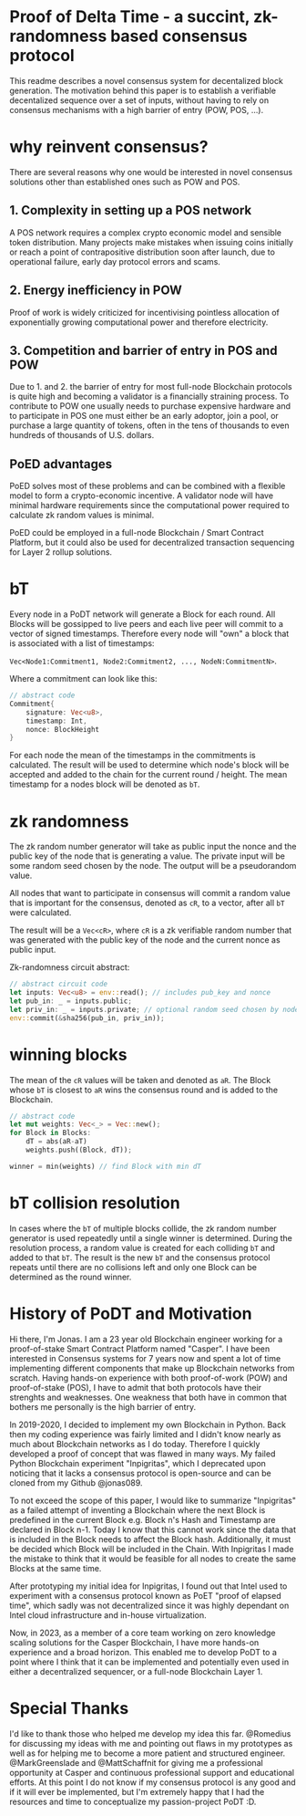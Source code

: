 # Proof of Delta Time - a succint, zk-randomness based consensus protocol

This readme describes a novel consensus system for decentalized block generation. The motivation behind this paper is to establish a verifiable decentalized sequence over a set of inputs, without having to rely on consensus mechanisms with a high barrier of entry (POW, POS, ...). 

# why reinvent consensus?

There are several reasons why one would be interested in novel consensus solutions other than established ones such as POW and POS. 

## 1. Complexity in setting up a POS network

A POS network requires a complex crypto economic model and sensible token distribution. Many projects make mistakes when issuing coins initially or reach a point of contrapositive distribution soon after launch, due to operational failure, early day protocol errors and scams.

## 2. Energy inefficiency in POW

Proof of work is widely criticized for incentivising pointless allocation of exponentially growing computational power and therefore electricity.

## 3. Competition and barrier of entry in POS and POW

Due to 1. and 2. the barrier of entry for most full-node Blockchain protocols is quite high and becoming a validator is a financially straining process. To contribute to POW one usually needs to purchase expensive hardware and to participate in POS one must either be an early adoptor, join a pool, or purchase a large quantity of tokens, often in the tens of thousands to even hundreds of thousands of U.S. dollars.

## PoED advantages

PoED solves most of these problems and can be combined with a flexible model to form a crypto-economic incentive. A validator node will have minimal hardware requirements since the computational power required to calculate zk random values is minimal.

PoED could be employed in a full-node Blockchain / Smart Contract Platform, but it could also be used for decentralized transaction sequencing for Layer 2 rollup solutions.

# bT

Every node in a PoDT network will generate a Block for each round. All Blocks will be gossipped to live peers and each live peer will commit to a vector of signed timestamps. Therefore every node will "own" a block that is associated with a list of timestamps:

`Vec<Node1:Commitment1, Node2:Commitment2, ..., NodeN:CommitmentN>`.

Where a commitment can look like this:
```rust
// abstract code
Commitment{
    signature: Vec<u8>,
    timestamp: Int,
    nonce: BlockHeight
}
```

For each node the mean of the timestamps in the commitments is calculated. The result will be used to determine which node's block will be accepted and added to the chain for the current round / height. The mean timestamp for a nodes block will be denoted as `bT`.

# zk randomness
The zk random number generator will take as public input the nonce and the public key of the node that is generating a value. The private input will be some random seed chosen by the node. The output will be a pseudorandom value.

All nodes that want to participate in consensus will commit a random value that is important for the consensus, denoted as `cR`, to a vector, after all `bT` were calculated.

The result will be a `Vec<cR>`, where `cR` is a zk verifiable random number that was generated with the public key of the node and the current nonce as public input.

Zk-randomness circuit abstract:

```rust
// abstract circuit code
let inputs: Vec<u8> = env::read(); // includes pub_key and nonce
let pub_in: _ = inputs.public;
let priv_in: _ = inputs.private; // optional random seed chosen by node
env::commit(&sha256(pub_in, priv_in));

```

# winning blocks

The mean of the `cR` values will be taken and denoted as `aR`. The Block whose `bT` is closest to `aR` wins the consensus round and is added to the Blockchain.


```rust
// abstract code
let mut weights: Vec<_> = Vec::new();
for Block in Blocks:
    dT = abs(aR-aT)
    weights.push((Block, dT));

winner = min(weights) // find Block with min dT
```

# bT collision resolution

In cases where the `bT` of multiple blocks collide, the zk random number generator is used repeatedly until a single winner is determined.
During the resolution process, a random value is created for each colliding `bT` and added to that `bT`. The result is the new `bT` and the consensus protocol repeats until there are no collisions left and only one Block can be determined as the round winner.

# History of PoDT and Motivation

Hi there, I'm Jonas. I am a 23 year old Blockchain engineer working for a proof-of-stake Smart Contract Platform named "Casper". I have been interested in Consensus systems for 7 years now and spent a lot of time implementing different components that make up Blockchain networks from scratch. Having hands-on experience with both proof-of-work (POW) and proof-of-stake (POS), I have to admit that both protocols have their strenghts and weaknesses. One weakness that both have in common that bothers me personally is the high barrier of entry.

In 2019-2020, I decided to implement my own Blockchain in Python. Back then my coding experience was fairly limited and I didn't know nearly as much about Blockchain networks as I do today. Therefore I quickly developed a proof of concept that was flawed in many ways. My failed Python Blockchain experiment "Inpigritas", which I deprecated upon noticing that it lacks a consensus protocol is open-source and can be cloned from my Github @jonas089. 

To not exceed the scope of this paper, I would like to summarize "Inpigritas" as a failed attempt of inventing a Blockchain where the next Block is predefined in the current Block e.g. Block n's Hash and Timestamp are declared in Block n-1. Today I know that this cannot work since the data that is included in the Block needs to affect the Block hash. Additionally, it must be decided which Block will be included in the Chain. With Inpigritas I made the mistake to think that it would be feasible for all nodes to create the same Blocks at the same time.

After prototyping my initial idea for Inpigritas, I found out that Intel used to experiment with a consensus protocol known as PoET "proof of elapsed time", which sadly was not decentralized since it was highly dependant on Intel cloud infrastructure and in-house virtualization. 

Now, in 2023, as a member of a core team working on zero knowledge scaling solutions for the Casper Blockchain, I have more hands-on experience and a broad horizon. This enabled me to develop PoDT to a point where I think that it can be implemented and potentially even used in either a decentralized sequencer, or a full-node Blockchain Layer 1.

# Special Thanks

I'd like to thank those who helped me develop my idea this far. @Romedius for discussing my ideas with me and pointing out flaws in my prototypes as well as for helping me to become a more patient and structured engineer. @MarkGreenslade and @MattSchaffnit for giving me a professional opportunity at Casper and continuous professional support and educational efforts. At this point I do not know if my consensus protocol is any good and if it will ever be implemented, but I'm extremely happy that I had the resources and time to conceptualize my passion-project PoDT :D.
